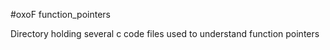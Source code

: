 
#oxoF function_pointers



Directory holding several c code files used to understand function pointers
